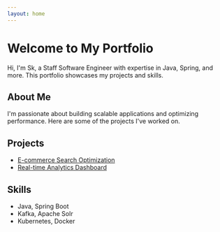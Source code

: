 ```yaml
---
layout: home
---
```


# Welcome to My Portfolio

Hi, I'm Sk, a Staff Software Engineer with expertise in Java, Spring, and more. This portfolio showcases my projects and skills.

## About Me
I'm passionate about building scalable applications and optimizing performance. Here are some of the projects I've worked on.

## Projects
- [E-commerce Search Optimization](projects/ecommerce-search-optimization.md)
- [Real-time Analytics Dashboard](projects/analytics-dashboard.md)

## Skills
- Java, Spring Boot
- Kafka, Apache Solr
- Kubernetes, Docker
